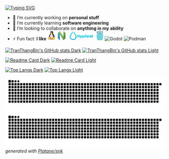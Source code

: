[![Typing SVG](https://readme-typing-svg.herokuapp.com?font=Fira+Code&duration=3000&pause=500&width=435&lines=Hello%2C+I'm+Thang;I+like+software;That's+it)](https://git.io/typing-svg)

- 🔭 I’m currently working on **personal stuff**
- 🌱 I’m currently learning **software engineering**
- 👯 I’m looking to collaborate on **anything in my ability**
- ⚡ Fun fact: **I like** <img src="https://raw.githubusercontent.com/gilbarbara/logos/main/logos/linux-tux.svg" height="30" alt="Linux" /> <img src="https://raw.githubusercontent.com/neovim/neovim/master/cmake.packaging/neovim.svg" height="30" alt="Neovim" /> <img src="https://raw.githubusercontent.com/hyprwm/Hyprland/main/assets/header.svg" height="30" alt="Hyprland" /> <img src="https://raw.githubusercontent.com/gilbarbara/logos/main/logos/gopher.svg" height="30" alt="Go Gopher" /> <img src="https://raw.githubusercontent.com/gilbarbara/logos/main/logos/godot-icon.svg" height="30" alt="Godot" /> <img src="https://raw.githubusercontent.com/containers/podman/main/logo/podman-logo-source.svg" height="30" alt="Podman" />

[![TranThangBin's GitHub stats Dark](https://github-readme-stats.vercel.app/api?username=tranthangbin&theme=catppuccin_mocha&show_icons=true&rank_icon=github#gh-dark-mode-only)](https://github.com/tranthangbin/tranthangbin#gh-dark-mode-only)
[![TranThangBin's GitHub stats Light](https://github-readme-stats.vercel.app/api?username=tranthangbin&theme=catppuccin_latte&show_icons=true&rank_icon=github#gh-light-mode-only)](https://github.com/tranthangbin/tranthangbin#gh-light-mode-only)

[![Readme Card Dark](https://github-readme-stats.vercel.app/api/pin/?username=tranthangbin&theme=catppuccin_mocha&repo=tranthangbin#gh-dark-mode-only)](https://github.com/tranthangbin/tranthangbin#gh-dark-mode-only)
[![Readme Card Light](https://github-readme-stats.vercel.app/api/pin/?username=tranthangbin&theme=catppuccin_latte&repo=tranthangbin#gh-light-mode-only)](https://github.com/tranthangbin/tranthangbin#gh-light-mode-only)

[![Top Langs Dark](https://github-readme-stats.vercel.app/api/top-langs/?username=tranthangbin&theme=catppuccin_mocha&hide=scss,less,shaderlab,glsl,hlsl,mathematica&layout=donut#gh-dark-mode-only)](https://github.com/tranthangbin/tranthangbin#gh-dark-mode-only)
[![Top Langs Light](https://github-readme-stats.vercel.app/api/top-langs/?username=tranthangbin&theme=catppuccin_latte&hide=scss,less,shaderlab,glsl,hlsl,mathematica&layout=donut#gh-light-mode-only)](https://github.com/tranthangbin/tranthangbin#gh-light-mode-only)

[![Contribution Dark](https://raw.githubusercontent.com/tranthangbin/tranthangbin/output/github-contribution-grid-snake-dark.svg#gh-dark-mode-only)](https://github.com/tranthangbin/tranthangbin#gh-dark-mode-only)
[![Contribution Light](https://raw.githubusercontent.com/tranthangbin/tranthangbin/output/github-contribution-grid-snake.svg#gh-light-mode-only)](https://github.com/tranthangbin/tranthangbin#gh-light-mode-only)
_generated with [Platane/snk](https://github.com/Platane/snk)_
